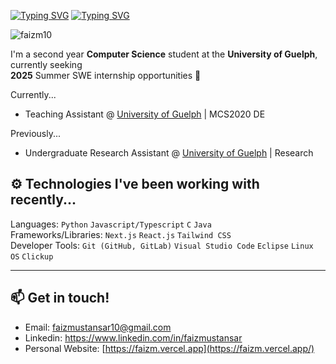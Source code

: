 [![Typing SVG](https://readme-typing-svg.demolab.com?font=Poppins&weight=600&size=25&pause=1000&color=F7F7F7&vCenter=true&width=430&height=40&lines=Hi+there!+I'm+Faiz+%F0%9F%91%8B)](https://git.io/typing-svg#gh-dark-mode-only)
[![Typing SVG](https://readme-typing-svg.demolab.com?font=Poppins&weight=600&size=25&pause=1000&color=000000&vCenter=true&width=430&height=40&lines=Hi+there!+I'm+Faiz+%F0%9F%91%8B)](https://git.io/typing-svg#gh-light-mode-only)

<p align="left"> <img src="https://komarev.com/ghpvc/?username=faizm10&label=Profile%20views&color=0e75b6&style=flat" alt="faizm10" /> </p>

I'm a second year **Computer Science** student at the **University of Guelph**, currently seeking \
**2025** Summer SWE internship opportunities 🌱

Currently...
- Teaching Assistant @ [University of Guelph]() | MCS2020 DE

Previously...
- Undergraduate Research Assistant @ [University of Guelph](https://mcs-2020.vercel.app/) | Research

## ⚙️ Technologies I've been working with recently...

Languages: `Python` `Javascript/Typescript` `C` `Java`  
Frameworks/Libraries: `Next.js` `React.js` `Tailwind CSS`  
Developer Tools: `Git (GitHub, GitLab)` `Visual Studio Code` `Eclipse` `Linux OS` `Clickup`

---

## 📫 Get in touch!

- Email: faizmustansar10@gmail.com
- Linkedin: [https://www.linkedin.com/in/faizmustansar ](https://www.linkedin.com/in/faiz-mustansar-a9a435213/)
- Personal Website: [https://faizm.vercel.app](https://faizm.vercel.app/)
